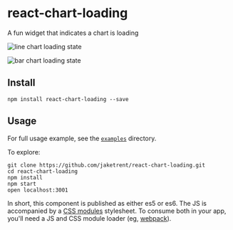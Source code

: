 # react-chart-loading

A fun widget that indicates a chart is loading

![line chart loading state](http://i.imgur.com/5gCGnzk.gif)

![bar chart loading state](http://i.imgur.com/7WetiZ8.gif)

## Install

```
npm install react-chart-loading --save
```

## Usage

For full usage example, see the [`examples`](https://github.com/jaketrent/react-chart-loading/tree/master/examples) directory.

To explore:

```
git clone https://github.com/jaketrent/react-chart-loading.git
cd react-chart-loading
npm install
npm start
open localhost:3001
```

In short, this component is published as either es5 or es6.  The JS is accompanied by a [CSS modules](https://app.pluralsight.com/library/courses/react-styling-components/table-of-contents) stylesheet.  To consume both in your app, you'll need a JS and CSS module loader (eg, [webpack](https://github.com/jaketrent/react-chart-loading/blob/master/examples%2Fwebpack.config.js)).
